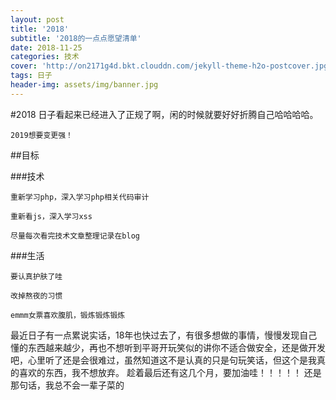 ```yaml
---
layout: post
title: '2018'
subtitle: '2018的一点点愿望清单'
date: 2018-11-25
categories: 技术
cover: 'http://on2171g4d.bkt.clouddn.com/jekyll-theme-h2o-postcover.jpg'
tags: 日子
header-img: assets/img/banner.jpg
---
```


#2018
日子看起来已经进入了正规了啊，闲的时候就要好好折腾自己哈哈哈哈。

<pre><code class="language-css">2019想要变更强！</code></pre>

##目标

###技术
	<pre><code class="language-css">重新学习php，深入学习php相关代码审计</code></pre>
	<pre><code class="language-css">重新看js，深入学习xss</code></pre>
	<pre><code class="language-css">尽量每次看完技术文章整理记录在blog</code></pre>
###生活
	<pre><code class="language-css">要认真护肤了哇</code></pre>
	<pre><code class="language-css">改掉熬夜的习惯</code></pre>
	<pre><code class="language-css">emmm女票喜欢腹肌，锻炼锻炼锻炼</code></pre>
	
	
最近日子有一点累说实话，18年也快过去了，有很多想做的事情，慢慢发现自己懂的东西越来越少，再也不想听到平哥开玩笑似的讲你不适合做安全，还是做开发吧，心里听了还是会很难过，虽然知道这不是认真的只是句玩笑话，但这个是我真的喜欢的东西，我不想放弃。
趁着最后还有这几个月，要加油哇！！！！！
还是那句话，我总不会一辈子菜的